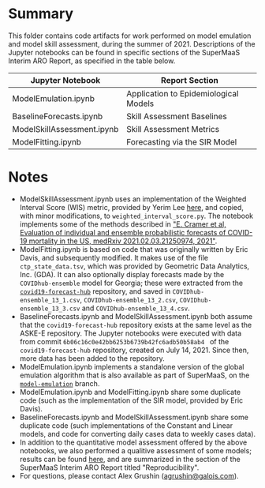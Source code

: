 # Summary

This folder contains code artifacts for work performed on model emulation and model skill assessment, during the summer of 2021.  Descriptions of the Jupyter notebooks can be found in specific sections of the SuperMaaS Interim ARO Report, as specified in the table below.

| Jupyter Notebook           | Report Section                        |
| -------------------------- | ------------------------------------- |
| ModelEmulation.ipynb       | Application to Epidemiological Models |
| BaselineForecasts.ipynb    | Skill Assessment Baselines            |
| ModelSkillAssessment.ipynb | Skill Assessment Metrics              |
| ModelFitting.ipynb         | Forecasting via the SIR Model         |

# Notes

* ModelSkillAssessment.ipynb uses an implementation of the Weighted Interval Score (WIS) metric, provided by Yerim Lee [here](https://github.com/GaloisInc/ASKE-E/blob/main/docs/metrics/weighted_interval_score.py), and copied, with minor modifications, to `weighted_interval_score.py`.  The notebook implements some of the methods described in ["E. Cramer et al, Evaluation of individual and ensemble probabilistic forecasts of COVID-19 mortality in the US, medRxiv 2021.02.03.21250974, 2021"](https://www.medrxiv.org/content/10.1101/2021.02.03.21250974v1.full#F2).
* ModelFitting.ipynb is based on code that was originally written by Eric Davis, and subsequently modified.  It makes use of the file `ctp_state_data.tsv`, which was provided by Geometric Data Analytics, Inc. (GDA).  It can also optionally display forecasts made by the `COVIDhub-ensemble` model for Georgia; these were extracted from the [`covid19-forecast-hub`](https://github.com/reichlab/covid19-forecast-hub) repository, and saved in `COVIDhub-ensemble_13_1.csv`, `COVIDhub-ensemble_13_2.csv`, `COVIDhub-ensemble_13_3.csv` and `COVIDhub-ensemble_13_4.csv`.
* BaselineForecasts.ipynb and ModelSkillAssessment.ipynb both assume that the `covid19-forecast-hub` repository exists at the same level as the ASKE-E repository.  The Jupyter notebooks were executed with data from commit `6b06c16c0e42bb6253b6739b42fc6adb50b58ab4 ` of the `covid19-forecast-hub` repository, created on July 14, 2021.  Since then, more data has been added to the repository.
* ModelEmulation.ipynb implements a standalone version of the global emulation algorithm that is also available as part of SuperMaaS, on the [`model-emulation`](https://gitlab-ext.galois.com/world-modelers/galois-internal/supermaas/-/tree/model-emulation/emulation) branch.
* ModelEmulation.ipynb and ModelFitting.ipynb share some duplicate code (such as the implementation of the SIR model, provided by Eric Davis).
* BaselineForecasts.ipynb and ModelSkillAssessment.ipynb share some duplicate code (such implementations of the Constant and Linear models, and code for converting daily cases data to weekly cases data).
* In addition to the quantitative model assessment offered by the above notebooks, we also performed a qualitive assessment of some models; results can be found [here](https://docs.google.com/spreadsheets/d/13TSKmgIWCwyXDzwMVRayQymcpjoexPByFRTZRjEpWno/edit#gid=0), and are summarized in the section of the SuperMaaS Interim ARO Report titled "Reproducibility".
* For questions, please contact Alex Grushin (agrushin@galois.com).





